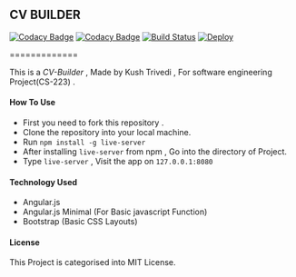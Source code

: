 
## CV BUILDER

[![Codacy Badge](https://api.codacy.com/project/badge/Grade/4fcb86d4acbc489cabb2fb55d30d2cd7)](https://app.codacy.com/app/kushthedude/CV-BUILDER?utm_source=github.com&utm_medium=referral&utm_content=kushthedude/CV-BUILDER&utm_campaign=Badge_Grade_Dashboard)
[![Codacy Badge](https://api.codacy.com/project/badge/Grade/4fcb86d4acbc489cabb2fb55d30d2cd7)](https://app.codacy.com/app/kushthedude/CV-BUILDER?utm_source=github.com&utm_medium=referral&utm_content=kushthedude/CV-BUILDER&utm_campaign=Badge_Grade_Dashboard)
[![Build Status](https://travis-ci.org/kushthedude/CV-BUILDER.svg?branch=master)](https://travis-ci.org/kushthedude/CV-BUILDER)
[![Deploy](https://www.herokucdn.com/deploy/button.svg)](https://heroku.com/deploy)

=============

This is a *CV-Builder* , Made by Kush Trivedi , For software engineering Project(CS-223) .

#### How To Use

- First you need to fork this repository .
- Clone the repository into your local machine.
- Run ```npm install -g live-server```
- After installing `live-server` from npm , Go into the directory of Project.
- Type `live-server` , Visit the app on `127.0.0.1:8080`

#### Technology Used 
 
- Angular.js
- Angular.js Minimal (For Basic javascript Function)
- Bootstrap (Basic CSS Layouts)

#### License

This Project is categorised into MIT License.
